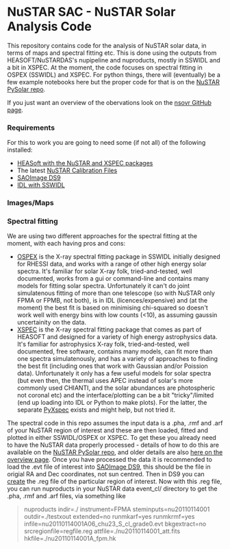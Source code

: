 # NuSTAR SAC - NuSTAR Solar Analysis Code

This repository contains code for the analysis of NuSTAR solar data, in terms of maps and spectral fitting etc. This is done using the outputs from HEASOFT/NuSTARDAS's nupipeline and nuproducts, mostly in SSWIDL and a bit in XSPEC. At the moment, the code focuses on spectral fitting in OSPEX (SSWIDL) and XSPEC. For python things, there will (eventually) be a few example notebooks here but the proper code for that is on the [NuSTAR PySolar repo](https://github.com/NuSTAR/nustar_pysolar).

If you just want an overview of the obervations look on the [nsovr GitHub page](http://ianan.github.io/nsovr/).

### Requirements

For this to work you are going to need some (if not all) of the following installed:

* [HEASoft with the NuSTAR and XSPEC packages](http://heasarc.nasa.gov/lheasoft/download.html)
* The latest [NuSTAR Calibration Files](http://heasarc.nasa.gov/docs/heasarc/caldb/nustar/)
* [SAOImage DS9](http://ds9.si.edu/site/Home.html)
* [IDL with SSWIDL](http://www.lmsal.com/solarsoft/ssw_setup.html)

### Images/Maps

### Spectral fitting

We are using two different approaches for the spectral fitting at the moment, with each having pros and cons:
* [OSPEX](https://hesperia.gsfc.nasa.gov/ssw/packages/spex/doc/ospex_explanation.htm) is the X-ray spectral fitting package in SSWIDL initially designed for RHESSI data, and works with a range of other high energy solar spectra. It's familiar for solar X-ray folk, tried-and-tested, well documented, works from a gui or command-line and contains many models for fitting solar spectra. Unfortunately it can't do joint simulatenous fitting of more than one telescope (so with NuSTAR only FPMA or FPMB, not both), is in IDL (licences/expensive) and (at the moment) the best fit is based on minimising chi-squared so doesn't work well with energy bins with low counts (<10), as assuming gaussin uncertainity on the data.
* [XSPEC](https://heasarc.gsfc.nasa.gov/xanadu/xspec/) is the X-ray spectral fitting package that comes as part of HEASOFT and designed for a variety of high energy astrophysics data. It's familiar for astrophysics X-ray folk, tried-and-tested, well documented, free software, contains many models, can fit more than one spectra simulatenously, and has a variety of approaches to finding the best fit (including ones that work with Gaussian and/or Poission data). Unfortunately it only has a few useful models for solar spectra (but even then, the thermal uses APEC instead of solar's more commonly used CHIANTI, and the solar abundances are photospheric not coronal etc) and the interface/plotting can be a bit "tricky"/limited (end up loading into IDL or Python to make plots). For the latter, the separate [PyXspec](https://heasarc.gsfc.nasa.gov/xanadu/xspec/python/html/index.html) exists and might help, but not tried it.

The spectral code in this repo assumes the input data is a .pha, .rmf and .arf of your NuSTAR region of interest and these are then loaded, fitted and plotted in either SSWIDL/OSPEX or XSPEC. To get these you already need to have the NuSTAR data properly processed - details of how to do this are available on the [NuSTAR PySolar repo](https://github.com/NuSTAR/nustar_pysolar), and older details are also [here on the overview page](https://github.com/ianan/nsigh_all). Once you have processed the data it is recommended to load the .evt file of interest into [SAOImage DS9](http://ds9.si.edu/site/Home.html), this should be the file in origial RA and Dec coordinates, not sun centred. Then in DS9 you can [create](http://ds9.si.edu/doc/ref/region.html) the .reg file of the particular region of interest. Now with this .reg file, you can run nuproducts in your NuSTAR data event_cl/ directory to get the .pha, .rmf and .arf files, via something like 
>nuproducts indir=./ instrument=FPMA steminputs=nu20110114001 outdir=./testxout extended=no runmkarf=yes runmkrmf=yes infile=nu20110114001A06_chu23_S_cl_grade0.evt bkgextract=no srcregionfile=regfile.reg attfile=./nu20110114001_att.fits hkfile=./nu20110114001A_fpm.hk
